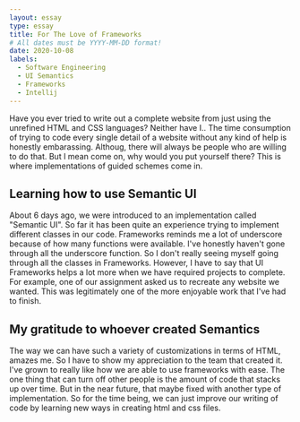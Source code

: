 ```yaml
---
layout: essay
type: essay
title: For The Love of Frameworks
# All dates must be YYYY-MM-DD format!
date: 2020-10-08
labels:
  - Software Engineering
  - UI Semantics
  - Frameworks
  - Intellij
---
```


Have you ever tried to write out a complete website from just using the unrefined HTML and CSS languages? Neither have I.. The time consumption of trying to code every single detail of a website without any kind of help is honestly embarassing. Althoug, there will always be people who are willing to do that. But I mean come on, why would you put yourself there? This is where implementations of guided schemes come in. 

## Learning how to use Semantic UI

About 6 days ago, we were introduced to an implementation called "Semantic UI". So far it has been quite an experience trying to implement different classes in our code. Frameworks reminds me a lot of underscore because of how many functions were available. I've honestly haven't gone through all the underscore function. So I don't really seeing myself going through all the classes in Frameworks. However, I have to say that UI Frameworks helps a lot more when we have required projects to complete. For example, one of our assignment asked us to recreate any website we wanted. This was legitimately one of the more enjoyable work that I've had to finish. 

## My gratitude to whoever created Semantics

The way we can have such a variety of customizations in terms of HTML, amazes me. So I have to show my appreciation to the team that created it. I've grown to really like how we are able to use frameworks with ease. The one thing that can turn off other people is the amount of code that stacks up over time. But in the near future, that maybe fixed with another type of implementation. So for the time being, we can just improve our writing of code by learning new ways in creating html and css files. 







